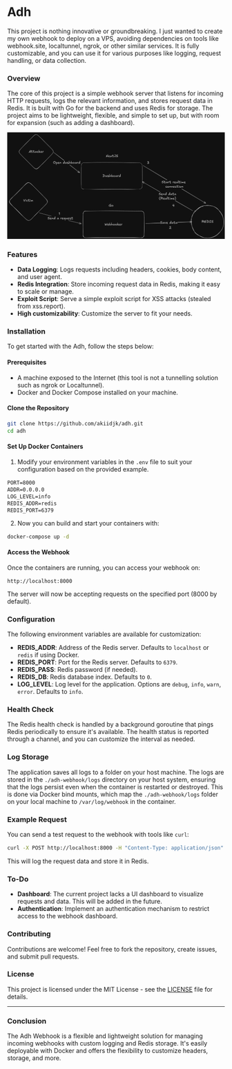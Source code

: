 # Adh

This project is nothing innovative or groundbreaking.
I just wanted to create my own webhook to deploy on a VPS, avoiding dependencies on tools like webhook.site, localtunnel, ngrok, or other similar services. It is fully customizable, and you can use it for various purposes like logging, request handling, or data collection.

### Overview

The core of this project is a simple webhook server that listens for incoming HTTP requests, logs the relevant information, and stores request data in Redis. It is built with Go for the backend and uses Redis for storage. The project aims to be lightweight, flexible, and simple to set up, but with room for expansion (such as adding a dashboard).

![img](/images/adh-schema.png)

### Features

- **Data Logging**: Logs requests including headers, cookies, body content, and user agent.
- **Redis Integration**: Store incoming request data in Redis, making it easy to scale or manage.
- **Exploit Script**: Serve a simple exploit script for XSS attacks (stealed from xss.report).
- **High customizability**: Customize the server to fit your needs.

### Installation

To get started with the Adh, follow the steps below:

#### Prerequisites

- A machine exposed to the Internet (this tool is not a tunnelling solution such as ngrok or Localtunnel).
- Docker and Docker Compose installed on your machine.

#### Clone the Repository

```bash
git clone https://github.com/akiidjk/adh.git
cd adh
```

#### Set Up Docker Containers

1. Modify your environment variables in the `.env` file to suit your configuration based on the provided example.

```
PORT=8000
ADDR=0.0.0.0
LOG_LEVEL=info
REDIS_ADDR=redis
REDIS_PORT=6379
```

2. Now you can build and start your containers with:

```bash
docker-compose up -d
```

#### Access the Webhook

Once the containers are running, you can access your webhook on:

```
http://localhost:8000
```

The server will now be accepting requests on the specified port (8000 by default).

### Configuration

The following environment variables are available for customization:

- **REDIS_ADDR**: Address of the Redis server. Defaults to `localhost` or `redis` if using Docker.
- **REDIS_PORT**: Port for the Redis server. Defaults to `6379`.
- **REDIS_PASS**: Redis password (if needed).
- **REDIS_DB**: Redis database index. Defaults to `0`.
- **LOG_LEVEL**: Log level for the application. Options are `debug`, `info`, `warn`, `error`. Defaults to `info`.

### Health Check

The Redis health check is handled by a background goroutine that pings Redis periodically to ensure it's available. The health status is reported through a channel, and you can customize the interval as needed.

### Log Storage

The application saves all logs to a folder on your host machine. The logs are stored in the `./adh-webhook/logs` directory on your host system, ensuring that the logs persist even when the container is restarted or destroyed. This is done via Docker bind mounts, which map the `./adh-webhook/logs` folder on your local machine to `/var/log/webhook` in the container.

### Example Request

You can send a test request to the webhook with tools like `curl`:

```bash
curl -X POST http://localhost:8000 -H "Content-Type: application/json" -d '{"key":"value"}'
```

This will log the request data and store it in Redis.

### To-Do

- **Dashboard**: The current project lacks a UI dashboard to visualize requests and data. This will be added in the future.
- **Authentication**: Implement an authentication mechanism to restrict access to the webhook dashboard.

### Contributing

Contributions are welcome! Feel free to fork the repository, create issues, and submit pull requests.

### License

This project is licensed under the MIT License - see the [LICENSE](LICENSE) file for details.

---

### Conclusion

The Adh Webhook is a flexible and lightweight solution for managing incoming webhooks with custom logging and Redis storage. It's easily deployable with Docker and offers the flexibility to customize headers, storage, and more.
